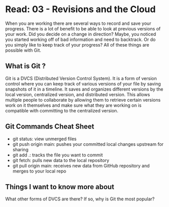 # Read: 03 - Revisions and the Cloud

When you are working there are several ways to record and save your progress. There is a lot of benefit to be able to look at previous versions of your work. Did you decide on a change in direction? Maybe, you noticed you started working off of bad information and need to backtrack. Or do you simply like to keep track of your progress? All of these things are possible with Git.

## What is Git ?

Git is a DVCS (Distributed Version Control System). It is a form of version control where you can keep track of various versions of your file by saving snapshots of it in a timeline. It saves and organizes different versions by the local version, centralized version, and distributed version. This allows multiple people to collaborate by allowing them to retrieve certain versions work on it themselves and make sure what they are working on is compatible with committing to the centralized version.

## Git Commands Cheat Sheet
- git status: view unmerged files
- git push origin main: pushes your committed local changes upstream for sharing
- git add .: tracks the file you want to commit
- git fetch: pulls new data to the local repository
- git pull origin main: receives new data from GitHub repository and merges to your local repo

## Things I want to know more about
What other forms of DVCS are there? If so, why is Git the most popular?
